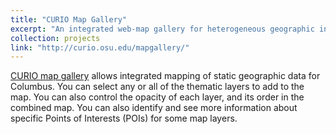 ```yaml
---
title: "CURIO Map Gallery"
excerpt: "An integrated web-map gallery for heterogeneous geographic information in Columbus, Ohio<br/><img src='/images/curio_mapgallery.png'>"
collection: projects
link: "http://curio.osu.edu/mapgallery/"
---
```


[CURIO map gallery](http://curio.osu.edu/mapgallery/) allows integrated mapping of static geographic data for Columbus. You can select any or all of the thematic layers to add to the map. You can also control the opacity of each layer, and its order in the combined map. You can also identify and see more information about specific Points of Interests (POIs) for some map layers.